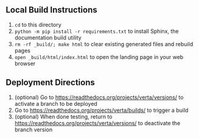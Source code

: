 ## Local Build Instructions
1. `cd` to this directory
1. `python -m pip install -r requirements.txt` to install Sphinx, the documentation build utility
1. `rm -rf _build/; make html` to clear existing generated files and rebuild pages
1. `open _build/html/index.html` to open the landing page in your web browser

## Deployment Directions
1. (optional) Go to https://readthedocs.org/projects/verta/versions/ to activate a branch to be deployed
1. Go to https://readthedocs.org/projects/verta/builds/ to trigger a build
1. (optional) When done testing, return to https://readthedocs.org/projects/verta/versions/ to deactivate the branch version
